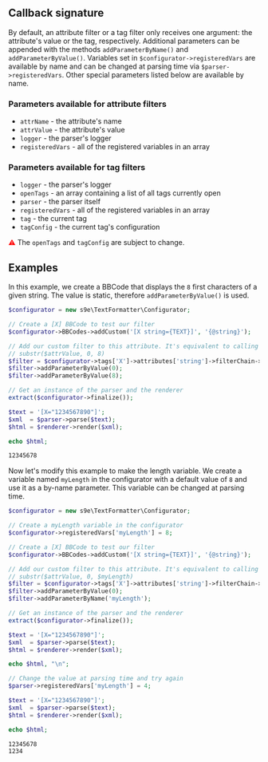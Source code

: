 <h2>Callback signature</h2>

By default, an attribute filter or a tag filter only receives one argument: the attribute's value or the tag, respectively. Additional parameters can be appended with the methods `addParameterByName()` and `addParameterByValue()`. Variables set in `$configurator->registeredVars` are available by name and can be changed at parsing time via `$parser->registeredVars`. Other special parameters listed below are available by name.

### Parameters available for attribute filters

 * `attrName` - the attribute's name
 * `attrValue` - the attribute's value
 * `logger` - the parser's logger
 * `registeredVars` - all of the registered variables in an array

### Parameters available for tag filters

 * `logger` - the parser's logger
 * `openTags` - an array containing a list of all tags currently open
 * `parser` - the parser itself
 * `registeredVars` - all of the registered variables in an array
 * `tag` - the current tag
 * `tagConfig` - the current tag's configuration

<span style="color:red">⚠</span> The `openTags` and `tagConfig` are subject to change.

## Examples

In this example, we create a BBCode that displays the `8` first characters of a given string. The value is static, therefore `addParameterByValue()` is used.

```php
$configurator = new s9e\TextFormatter\Configurator;

// Create a [X] BBCode to test our filter
$configurator->BBCodes->addCustom('[X string={TEXT}]', '{@string}');

// Add our custom filter to this attribute. It's equivalent to calling
// substr($attrValue, 0, 8)
$filter = $configurator->tags['X']->attributes['string']->filterChain->append('substr');
$filter->addParameterByValue(0);
$filter->addParameterByValue(8);

// Get an instance of the parser and the renderer
extract($configurator->finalize());

$text = '[X="1234567890"]';
$xml  = $parser->parse($text);
$html = $renderer->render($xml);

echo $html;
```
```html
12345678
```

Now let's modify this example to make the length variable. We create a variable named `myLength` in the configurator with a default value of `8` and use it as a by-name parameter. This variable can be changed at parsing time.

```php
$configurator = new s9e\TextFormatter\Configurator;

// Create a myLength variable in the configurator
$configurator->registeredVars['myLength'] = 8;

// Create a [X] BBCode to test our filter
$configurator->BBCodes->addCustom('[X string={TEXT}]', '{@string}');

// Add our custom filter to this attribute. It's equivalent to calling
// substr($attrValue, 0, $myLength)
$filter = $configurator->tags['X']->attributes['string']->filterChain->append('substr');
$filter->addParameterByValue(0);
$filter->addParameterByName('myLength');

// Get an instance of the parser and the renderer
extract($configurator->finalize());

$text = '[X="1234567890"]';
$xml  = $parser->parse($text);
$html = $renderer->render($xml);

echo $html, "\n";

// Change the value at parsing time and try again
$parser->registeredVars['myLength'] = 4;

$text = '[X="1234567890"]';
$xml  = $parser->parse($text);
$html = $renderer->render($xml);

echo $html;
```
```html
12345678
1234
```
